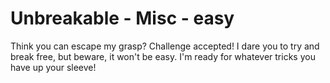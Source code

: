 # Unbreakable - Misc - easy

Think you can escape my grasp? Challenge accepted! I dare you to try and break free, but beware, it won't be easy. I'm ready for whatever tricks you have up your sleeve!

